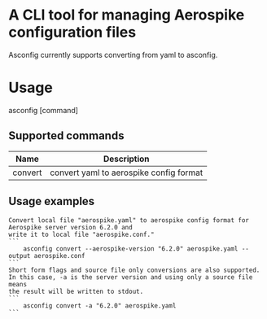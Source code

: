 # A CLI tool for managing Aerospike configuration files

Asconfig currently supports converting from yaml to asconfig.

# Usage

asconfig [command]

## Supported commands

| Name | Description |
| ---- | ----------- |
| convert | convert yaml to aerospike config format |

## Usage examples

    Convert local file "aerospike.yaml" to aerospike config format for Aerospike server version 6.2.0 and
    write it to local file "aerospike.conf."
    ```
        asconfig convert --aerospike-version "6.2.0" aerospike.yaml --output aerospike.conf
    ```
    Short form flags and source file only conversions are also supported.
    In this case, -a is the server version and using only a source file means
    the result will be written to stdout.
    ```
        asconfig convert -a "6.2.0" aerospike.yaml
    ```
